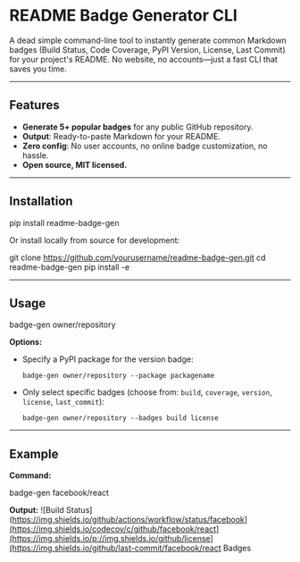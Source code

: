 # README Badge Generator CLI

A dead simple command-line tool to instantly generate common Markdown badges (Build Status, Code Coverage, PyPI Version, License, Last Commit) for your project's README. No website, no accounts—just a fast CLI that saves you time.

---

## Features

- **Generate 5+ popular badges** for any public GitHub repository.
- **Output**: Ready-to-paste Markdown for your README.
- **Zero config**: No user accounts, no online badge customization, no hassle.
- **Open source, MIT licensed.**

---

## Installation

pip install readme-badge-gen


Or install locally from source for development:

git clone https://github.com/yourusername/readme-badge-gen.git
cd readme-badge-gen
pip install -e


---

## Usage

badge-gen owner/repository


**Options:**
- Specify a PyPI package for the version badge:

    ```
    badge-gen owner/repository --package packagename
    ```

- Only select specific badges (choose from: `build`, `coverage`, `version`, `license`, `last_commit`):

    ```
    badge-gen owner/repository --badges build license
    ```

---

## Example

**Command:**


badge-gen facebook/react


**Output:**
![Build Status](https://img.shields.io/github/actions/workflow/status/facebook](https://img.shields.io/codecov/c/github/facebook/react](https://img.shields.io/p://img.shields.io/github/license](https://img.shields.io/github/last-commit/facebook/react Badges
